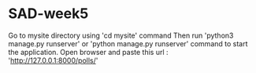 # SAD-week5
Go to mysite directory using 'cd mysite' command
Then run 'python3 manage.py runserver' or 'python manage.py runserver' command to start the application.
Open browser and paste this url : 'http://127.0.0.1:8000/polls/'
